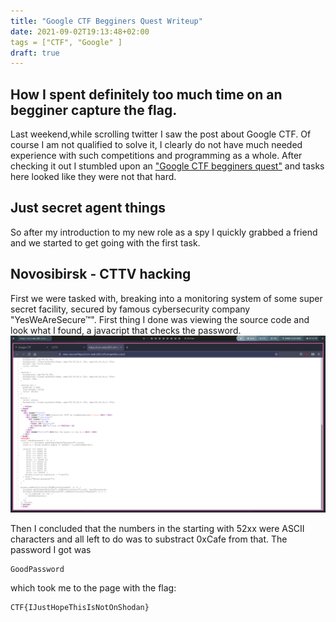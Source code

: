 ```yaml
---
title: "Google CTF Begginers Quest Writeup"
date: 2021-09-02T19:13:48+02:00
tags = ["CTF", "Google" ]
draft: true
---
```


## How I spent definitely too much time on an begginer capture the flag.
Last weekend,while scrolling twitter I saw the post about Google CTF. Of course I am not qualified to solve it, I clearly do not have much needed experience with such competitions and programming as a whole. After checking it out I stumbled upon an ["Google CTF begginers quest"](https://capturetheflag.withgoogle.com/beginners-quest "CTF") and tasks here looked like they were not that hard.

## Just secret agent things
So after my introduction to my new role as a spy I quickly grabbed a friend and we started to get going with the first task.

## Novosibirsk - CTTV hacking
First we were tasked with, breaking into a monitoring system of some super secret facility, secured by famous cybersecurity company "YesWeAreSecure™". First thing I done was viewing the source code and look what I found, a javacript that checks the password. ![](static/images/source-cctv.png)

Then I concluded that the numbers in the starting with 52xx were ASCII characters and all left to do was to substract 0xCafe from that. The password I got was 
```
GoodPassword
```
which took me to the page with the flag:
```
CTF{IJustHopeThisIsNotOnShodan}
```